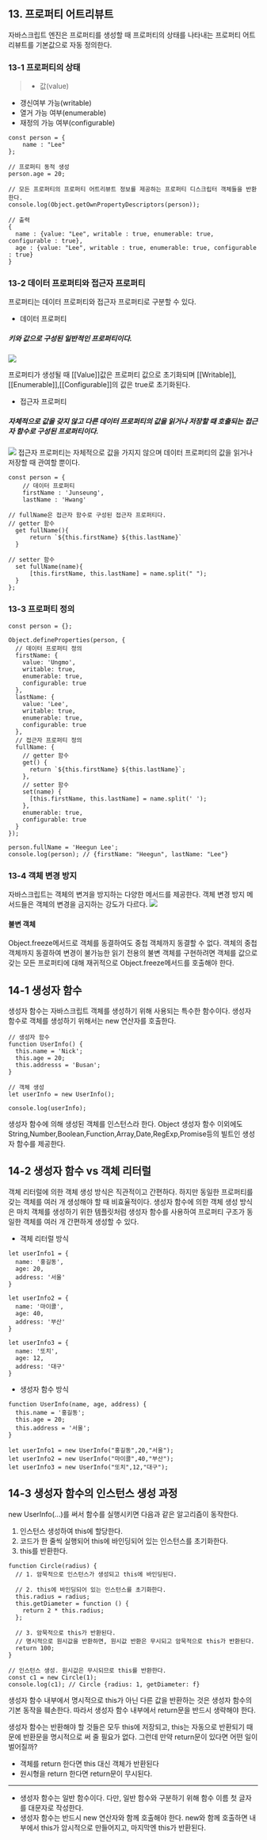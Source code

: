 ## 13. 프로퍼티 어트리뷰트

자바스크립트 엔진은 프로퍼티를 생성할 때 프로퍼티의 상태를 나타내는 프로퍼티 어트리뷰트를 기본값으로 자동 정의한다.

### 13-1 프로퍼티의 상태

> - 값(value)

- 갱신여부 가능(writable)
- 열거 가능 여부(enumerable)
- 재정의 가능 여부(configurable)

```
const person = {
	name : "Lee"
};

// 프로퍼티 동적 생성
person.age = 20;

// 모든 프로퍼티의 프로퍼티 어트리뷰트 정보를 제공하는 프로퍼티 디스크립터 객체들을 반환한다.
console.log(Object.getOwnPropertyDescriptors(person));

// 출력
{
  name : {value: "Lee", writable : true, enumerable: true, configurable : true},
  age : {value: "Lee", writable : true, enumerable: true, configurable : true}
}
```

### 13-2 데이터 프로퍼티와 접근자 프로퍼티

프로퍼티는 데이터 프로퍼티와 접근자 프로퍼티로 구분할 수 있다.

- 데이터 프로퍼티

##### 키와 값으로 구성된 일반적인 프로퍼티이다.

![](https://velog.velcdn.com/images/jutrong/post/7ad45f30-de27-49fa-95a6-885c94048045/image.png)

프로퍼티가 생성될 때 [[Value]]값은 프로퍼티 값으로 초기화되며 [[Writable]],[[Enumerable]],[[Configurable]]의 값은 true로 초기화된다.

- 접근자 프로퍼티

##### 자체적으로 값을 갖지 않고 다른 데이터 프로퍼티의 값을 읽거나 저장할 때 호출되는 접근자 함수로 구성된 프로퍼티이다.

![](https://velog.velcdn.com/images/jutrong/post/d596710f-a0f9-4427-8cde-f39f0a1bdbab/image.png)
접근자 프로퍼티는 자체적으로 값을 가지지 않으며 데이터 프로퍼티의 값을 읽거나 저장할 때 관여할 뿐이다.

```
const person = {
	// 데이터 프로퍼티
  	firstName : 'Junseung',
  	lastName : 'Hwang'

// fullName은 접근자 함수로 구성된 접근자 프로퍼티다.
// getter 함수
  get fullName(){
      return `${this.firstName} ${this.lastName}`
  }

// setter 함수
  set fullName(name){
      [this.firstName, this.lastName] = name.split(" ");
  }
};
```

### 13-3 프로퍼티 정의

```
const person = {};

Object.defineProperties(person, {
  // 데이터 프로퍼티 정의
  firstName: {
    value: 'Ungmo',
    writable: true,
    enumerable: true,
    configurable: true
  },
  lastName: {
    value: 'Lee',
    writable: true,
    enumerable: true,
    configurable: true
  },
  // 접근자 프로퍼티 정의
  fullName: {
    // getter 함수
    get() {
      return `${this.firstName} ${this.lastName}`;
    },
    // setter 함수
    set(name) {
      [this.firstName, this.lastName] = name.split(' ');
    },
    enumerable: true,
    configurable: true
  }
});

person.fullName = 'Heegun Lee';
console.log(person); // {firstName: "Heegun", lastName: "Lee"}
```

### 13-4 객체 변경 방지

자바스크립트는 객체의 변겨을 방지하는 다양한 메서드를 제공한다. 객체 변경 방지 메서드들은 객체의 변경을 금지하는 강도가 다르다.
![](https://velog.velcdn.com/images/jutrong/post/51f8115f-1960-4e0a-a459-b6623a39af86/image.png)

#### 불변 객체

Object.freeze메서드로 객체를 동결하여도 중첩 객체까지 동결할 수 없다.
객체의 중첩 객체까지 동결하여 변경이 불가능한 읽기 전용의 불변 객체를 구현하려면 객체를 값으로 갖는 모든 프로퍼티에 대해 재귀적으로 Object.freeze메서드를 호출해야 한다.

## 14-1 생성자 함수

생성자 함수는 자바스크립트 객체를 생성하기 위해 사용되는 특수한 함수이다.
생성자 함수로 객체를 생성하기 위해서는 new 연산자를 호출한다.

```
// 생성자 함수
function UserInfo() {
  this.name = 'Nick';
  this.age = 20;
  this.addresss = 'Busan';
}

// 객체 생성
let userInfo = new UserInfo();

console.log(userInfo);
```

생성자 함수에 의해 생성된 객체를 인스턴스라 한다.
Object 생성자 함수 이외에도 String,Number,Boolean,Function,Array,Date,RegExp,Promise등의 빌트인 생성자 함수를 제공한다.

## 14-2 생성자 함수 vs 객체 리터럴

객체 리터럴에 의한 객체 생성 방식은 직관적이고 간편하다. 하지만 동일한 프로퍼티를 갖는 객체를 여러 개 생성해야 할 때 비효율적이다.
생성자 함수에 의한 객체 생성 방식은 마치 객체를 생성하기 위한 템플릿처럼 생성자 함수를 사용하여 프로퍼티 구조가 동일한 객체를 여러 개 간편하게 생성할 수 있다.

- 객체 리터럴 방식

```
let userInfo1 = {
  name: '홍길동',
  age: 20,
  address: '서울'
}

let userInfo2 = {
  name: '마이콜',
  age: 40,
  address: '부산'
}

let userInfo3 = {
  name: '또치',
  age: 12,
  address: '대구'
}
```

- 생성자 함수 방식

```
function UserInfo(name, age, address) {
  this.name = '홍길동';
  this.age = 20;
  this.address = '서울';
}

let userInfo1 = new UserInfo("홍길동",20,"서울");
let userInfo2 = new UserInfo("마이콜",40,"부산");
let userInfo3 = new UserInfo("또치",12,"대구");

```

## 14-3 생성자 함수의 인스턴스 생성 과정

new UserInfo(...)를 써서 함수를 실행시키면 다음과 같은 알고리즘이 동작한다.

1. 인스턴스 생성하여 this에 할당한다.
2. 코드가 한 줄씩 실행되어 this에 바인딩되어 있는 인스턴스를 초기화한다.
3. this를 반환한다.

```
function Circle(radius) {
  // 1. 암묵적으로 인스턴스가 생성되고 this에 바인딩된다.

  // 2. this에 바인딩되어 있는 인스턴스를 초기화한다.
  this.radius = radius;
  this.getDiameter = function () {
    return 2 * this.radius;
  };

  // 3. 암묵적으로 this가 반환된다.
  // 명시적으로 원시값을 반환하면, 원시값 반환은 무시되고 암묵적으로 this가 반환된다.
  return 100;
}

// 인스턴스 생성. 원시값은 무시되므로 this를 반환한다.
const c1 = new Circle(1);
console.log(c1); // Circle {radius: 1, getDiameter: f}
```

생성자 함수 내부에서 명시적으로 this가 아닌 다른 값을 반환하는 것은 생성자 함수의 기본 동작을 훼손한다. 따라서 생성자 함수 내부에서 return문을 반드시 생략해야 한다.

생성자 함수는 반환해야 할 것들은 모두 this에 저장되고, this는 자동으로 반환되기 때문에 반환문을 명시적으로 써 줄 필요가 없다.
그런데 만약 return문이 있다면 어떤 일이 벌어질까?

- 객체를 return 한다면 this 대신 객체가 반환된다
- 원시형을 return 한다면 return문이 무시된다.

---

- 생성자 함수는 일반 함수이다. 다만, 일반 함수와 구분하기 위해 함수 이름 첫 글자를 대문자로 작성한다.
- 생성자 함수는 반드시 new 연산자와 함께 호출해야 한다.
  new와 함께 호출하면 내부에서 this가 암시적으로 만들어지고, 마지막엔 this가 반환된다.
